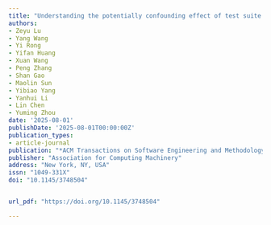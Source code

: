 ```yaml
---
title: "Understanding the potentially confounding effect of test suite size in test effectiveness evaluation"
authors:
- Zeyu Lu
- Yang Wang
- Yi Rong
- Yifan Huang
- Xuan Wang
- Peng Zhang
- Shan Gao
- Maolin Sun
- Yibiao Yang
- Yanhui Li
- Lin Chen
- Yuming Zhou
date: '2025-08-01'
publishDate: '2025-08-01T00:00:00Z'
publication_types:
- article-journal
publication: "*ACM Transactions on Software Engineering and Methodology (TOSEM), accepted*"
publisher: "Association for Computing Machinery"
address: "New York, NY, USA"
issn: "1049-331X"
doi: "10.1145/3748504"


url_pdf: "https://doi.org/10.1145/3748504"

---
```

